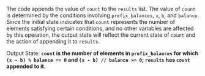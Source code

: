 The code appends the value of `count` to the `results` list. The value of `count` is determined by the conditions involving `prefix_balances`, `x`, `b`, and `balance`. Since the initial state indicates that `count` represents the number of elements satisfying certain conditions, and no other variables are affected by this operation, the output state will reflect the current state of `count` and the action of appending it to `results`. 

Output State: **`count` is the number of elements in `prefix_balances` for which `(x - b) % balance == 0` and `(x - b) // balance >= 0`; `results` has `count` appended to it.**